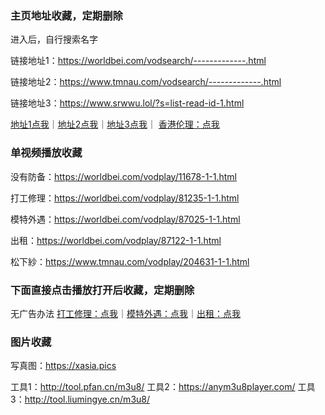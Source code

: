### 主页地址收藏，定期删除
进入后，自行搜索名字

链接地址1：https://worldbei.com/vodsearch/-------------.html

链接地址2：https://www.tmnau.com/vodsearch/-------------.html

链接地址3：https://www.srwwu.lol/?s=list-read-id-1.html

[地址1点我](https://worldbei.com/vodsearch/-------------.html)｜[地址2点我](https://www.tmnau.com/vodsearch/-------------.html)｜[地址3点我](https://www.srwwu.lol/?s=list-read-id-1.html)｜
[香港伦理：点我](https://worldbei.com/vodsearch/----%E9%A6%99%E6%B8%AF%E4%BC%A6%E7%90%86---------.html)
### 单视频播放收藏
没有防备：https://worldbei.com/vodplay/11678-1-1.html

打工修理：https://worldbei.com/vodplay/81235-1-1.html

模特外遇：https://worldbei.com/vodplay/87025-1-1.html

出租：https://worldbei.com/vodplay/87122-1-1.html

松下紗：https://www.tmnau.com/vodplay/204631-1-1.html

### 下面直接点击播放打开后收藏，定期删除
无广告办法
[打工修理：点我](https://m3u8play.com/?play=https://video.zmwbf.com/20230804/ZjRjYmFjND/093820/720/hls/encrypt/index.m3u8)｜[模特外遇：点我](https://m3u8play.com/?play=https://video.zmwbf.com/20231003/Y2RlMTNlZj/165407/720/hls/encrypt/index.m3u8)｜[出租：点我](https://m3u8play.com/?play=https://video.zmwbf.com/20231003/ZjQ1YjMzYm/165407/720/hls/encrypt/index.m3u8)


### 图片收藏
写真图：https://xasia.pics

工具1：http://tool.pfan.cn/m3u8/
工具2：https://anym3u8player.com/
工具3：http://tool.liumingye.cn/m3u8/

